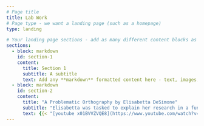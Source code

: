 ```yaml
---
# Page title
title: Lab Work
# Page type - we want a landing page (such as a homepage)
type: landing

# Your landing page sections - add as many different content blocks as you like
sections:
  - block: markdown
    id: section-1
    content:
      title: Section 1
      subtitle: A subtitle
      text: Add any **markdown** formatted content here - text, images, videos, galleries - and even HTML code!
  - block: markdown
    id: section-2
    content:
      title: "A Problematic Orthography by Elisabetta DeSimone"
      subtitle: "Elisabetta was tasked to explain her research in a funny and engaging way!"
      text: {{< "[youtube x01BVVZVQE8](https://www.youtube.com/watch?v=x01BVVZVQE8)https://www.youtube.com/watch?v=x01BVVZVQE8" >}}
---
```

